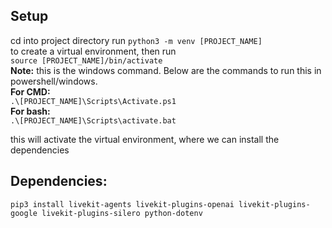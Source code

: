 ## Setup
cd into project directory
run `python3 -m venv [PROJECT_NAME]` \
to create a virtual environment, then run \
`source [PROJECT_NAME]/bin/activate` \
**Note:** this is the windows command. Below are the commands to run this in powershell/windows. \
**For CMD:** \
`.\[PROJECT_NAME]\Scripts\Activate.ps1` \
**For bash:** \
`.\[PROJECT_NAME]\Scripts\activate.bat`

this will activate the virtual environment, where we can install the dependencies
## Dependencies:
`pip3 install livekit-agents livekit-plugins-openai livekit-plugins-google livekit-plugins-silero python-dotenv`
